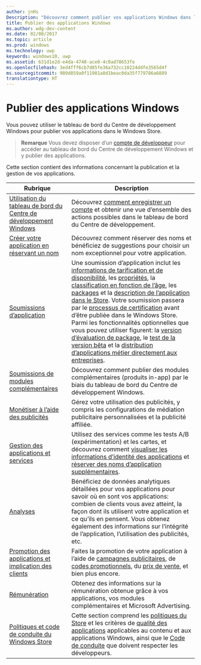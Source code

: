 ```yaml
---
author: jnHs
Description: "Découvrez comment publier vos applications Windows dans le Windows Store."
title: Publier des applications Windows
ms.author: wdg-dev-content
ms.date: 02/08/2017
ms.topic: article
ms.prod: windows
ms.technology: uwp
keywords: windows10, uwp
ms.assetid: 631d1e2d-e4da-4740-ace0-4c0ad78653fe
ms.openlocfilehash: 3ed4fff6cb7d85fe36a732cc10224ddfe3565d4f
ms.sourcegitcommit: 909d859a0f11981a8d1beac0da35f779786a6889
translationtype: HT
---
```

# <a name="publish-windows-apps"></a>Publier des applications Windows

Vous pouvez utiliser le tableau de bord du Centre de développement Windows pour publier vos applications dans le Windows Store. 

> **Remarque** Vous devez disposer d’un [compte de développeur](http://go.microsoft.com/fwlink/p/?LinkId=615100) pour accéder au tableau de bord du Centre de développement Windows et y publier des applications.

Cette section contient des informations concernant la publication et la gestion de vos applications.

| **Rubrique** | **Description** |
|-----------|-----------------|
| [Utilisation du tableau de bord du Centre de développement Windows](using-the-windows-dev-center-dashboard.md) | Découvrez [comment enregistrer un compte](opening-a-developer-account.md) et obtenir une vue d’ensemble des actions possibles dans le tableau de bord du Centre de développement. |
| [Créer votre application en réservant un nom](create-your-app-by-reserving-a-name.md) | Découvrez comment réserver des noms et bénéficiez de suggestions pour choisir un nom exceptionnel pour votre application. |
| [Soumissions d’application](app-submissions.md) | Une soumission d’application inclut les [informations de tarification et de disponibilité](set-app-pricing-and-availability.md), les [propriétés](enter-app-properties.md), la [classification en fonction de l’âge](age-ratings.md), les [packages](upload-app-packages.md) et la [description de l’application dans le Store](create-app-store-listings.md). Votre soumission passera par le [processus de certification](the-app-certification-process.md) avant d’être publiée dans le Windows Store. Parmi les fonctionnalités optionnelles que vous pouvez utiliser figurent: la [version d’évaluation de package](package-flights.md), le [test de la version bêta](beta-testing-and-targeted-distribution.md) et la [distribution d’applications métier directement aux entreprises](distribute-lob-apps-to-enterprises.md). |
| [Soumissions de modules complémentaires](add-on-submissions.md) | Découvrez comment publier des modules complémentaires (produits in-app) par le biais du tableau de bord du Centre de développement Windows. |
| [Monétiser à l’aide des publicités](monetize-with-ads.md) | Gérez votre utilisation des publicités, y compris les configurations de médiation publicitaire personnalisées et la publicité affiliée. |
| [Gestion des applications et services](app-management-and-services.md) | Utilisez des services comme les tests A/B (expérimentation) et les cartes, et découvrez comment [visualiser les informations d’identité des applications](view-app-identity-details.md) et [réserver des noms d’application supplémentaires](manage-app-names.md). |
| [Analyses](analytics.md) | Bénéficiez de données analytiques détaillées pour vos applications pour savoir où en sont vos applications: combien de clients vous avez atteint, la façon dont ils utilisent votre application et ce qu’ils en pensent. Vous obtenez également des informations sur l’intégrité de l’application, l’utilisation des publicités, etc. |
| [Promotion des applications et implication des clients](app-promotion-and-customer-engagement.md) | Faites la promotion de votre application à l’aide de [campagnes publicitaires](create-an-ad-campaign-for-your-app.md), de [codes promotionnels](generate-promotional-codes.md), du [prix de vente](put-apps-and-add-ons-on-sale.md), et bien plus encore. 
| [Rémunération](getting-paid-apps.md) | Obtenez des informations sur la rémunération obtenue grâce à vos applications, vos modules complémentaires et Microsoft Advertising. |
| [Politiques et code de conduite du Windows Store](https://msdn.microsoft.com/library/windows/apps/dn764939.aspx) | Cette section comprend les [politiques du Store](https://msdn.microsoft.com/library/windows/apps/dn764944.aspx) et les critères de [qualité des applications](https://msdn.microsoft.com/library/windows/apps/mt652261.aspx) applicables au contenu et aux applications Windows, ainsi que le [Code de conduite](https://msdn.microsoft.com/library/windows/apps/dn764941.aspx) que doivent respecter les développeurs. |
 
